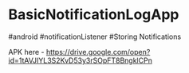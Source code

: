 # BasicNotificationLogApp
#android #notificationListener #Storing Notifications

APK here - https://drive.google.com/open?id=1tAVJIYL3S2KvD53y3rSOpFT8BngklCPn
